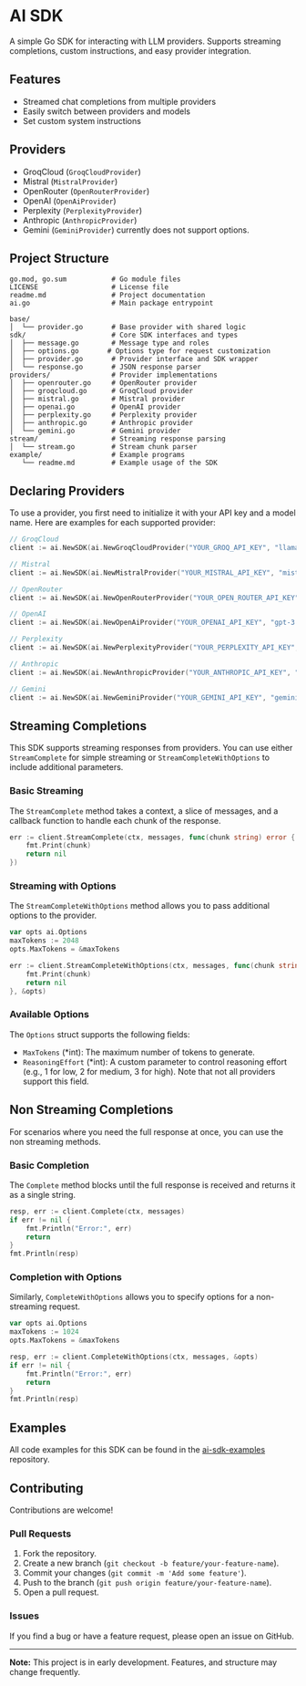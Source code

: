 # AI SDK

A simple Go SDK for interacting with LLM providers. Supports streaming completions, custom instructions, and easy provider integration.

## Features

- Streamed chat completions from multiple providers
- Easily switch between providers and models
- Set custom system instructions

## Providers

- GroqCloud (`GroqCloudProvider`)
- Mistral (`MistralProvider`)
- OpenRouter (`OpenRouterProvider`)
- OpenAI (`OpenAiProvider`)
- Perplexity (`PerplexityProvider`)
- Anthropic (`AnthropicProvider`)
- Gemini (`GeminiProvider`) currently does not support options.

## Project Structure

```text
go.mod, go.sum           # Go module files
LICENSE                  # License file
readme.md                # Project documentation
ai.go                    # Main package entrypoint

base/
│  └── provider.go       # Base provider with shared logic
sdk/                     # Core SDK interfaces and types
│  ├── message.go        # Message type and roles
│  ├── options.go       # Options type for request customization
│  ├── provider.go       # Provider interface and SDK wrapper
│  └── response.go       # JSON response parser
providers/               # Provider implementations
│  ├── openrouter.go     # OpenRouter provider
│  ├── groqcloud.go      # GroqCloud provider
│  ├── mistral.go        # Mistral provider
│  ├── openai.go         # OpenAI provider
│  ├── perplexity.go     # Perplexity provider
│  ├── anthropic.go      # Anthropic provider
│  └── gemini.go         # Gemini provider
stream/                  # Streaming response parsing
│  └── stream.go         # Stream chunk parser
example/                 # Example programs
   └── readme.md         # Example usage of the SDK
```

## Declaring Providers

To use a provider, you first need to initialize it with your API key and a model name. Here are examples for each supported provider:

```go
// GroqCloud
client := ai.NewSDK(ai.NewGroqCloudProvider("YOUR_GROQ_API_KEY", "llama3-8b-8192"))

// Mistral
client := ai.NewSDK(ai.NewMistralProvider("YOUR_MISTRAL_API_KEY", "mistral-small-latest"))

// OpenRouter
client := ai.NewSDK(ai.NewOpenRouterProvider("YOUR_OPEN_ROUTER_API_KEY", "openrouter/sonoma-dusk-alpha"))

// OpenAI
client := ai.NewSDK(ai.NewOpenAiProvider("YOUR_OPENAI_API_KEY", "gpt-3.5-turbo"))

// Perplexity
client := ai.NewSDK(ai.NewPerplexityProvider("YOUR_PERPLEXITY_API_KEY", "sonar-pro"))

// Anthropic
client := ai.NewSDK(ai.NewAnthropicProvider("YOUR_ANTHROPIC_API_KEY", "claude-3.5"))

// Gemini
client := ai.NewSDK(ai.NewGeminiProvider("YOUR_GEMINI_API_KEY", "gemini-2.5-flash"))
```

## Streaming Completions

This SDK supports streaming responses from providers. You can use either `StreamComplete` for simple streaming or `StreamCompleteWithOptions` to include additional parameters.

### Basic Streaming

The `StreamComplete` method takes a context, a slice of messages, and a callback function to handle each chunk of the response.

```go
err := client.StreamComplete(ctx, messages, func(chunk string) error {
	fmt.Print(chunk)
	return nil
})
```

### Streaming with Options

The `StreamCompleteWithOptions` method allows you to pass additional options to the provider.

```go
var opts ai.Options
maxTokens := 2048
opts.MaxTokens = &maxTokens

err := client.StreamCompleteWithOptions(ctx, messages, func(chunk string) error {
	fmt.Print(chunk)
	return nil
}, &opts)
```

### Available Options

The `Options` struct supports the following fields:

- `MaxTokens` (\*int): The maximum number of tokens to generate.
- `ReasoningEffort` (\*int): A custom parameter to control reasoning effort (e.g., 1 for low, 2 for medium, 3 for high). Note that not all providers support this field.

## Non Streaming Completions

For scenarios where you need the full response at once, you can use the non streaming methods.

### Basic Completion

The `Complete` method blocks until the full response is received and returns it as a single string.

```go
resp, err := client.Complete(ctx, messages)
if err != nil {
    fmt.Println("Error:", err)
    return
}
fmt.Println(resp)
```

### Completion with Options

Similarly, `CompleteWithOptions` allows you to specify options for a non-streaming request.

```go
var opts ai.Options
maxTokens := 1024
opts.MaxTokens = &maxTokens

resp, err := client.CompleteWithOptions(ctx, messages, &opts)
if err != nil {
    fmt.Println("Error:", err)
    return
}
fmt.Println(resp)
```

## Examples

All code examples for this SDK can be found in the [ai-sdk-examples](https://github.com/unsafe0x0/ai-sdk-examples) repository.

## Contributing

Contributions are welcome!

### Pull Requests

1.  Fork the repository.
2.  Create a new branch (`git checkout -b feature/your-feature-name`).
3.  Commit your changes (`git commit -m 'Add some feature'`).
4.  Push to the branch (`git push origin feature/your-feature-name`).
5.  Open a pull request.

### Issues

If you find a bug or have a feature request, please open an issue on GitHub.

---

**Note:** This project is in early development. Features, and structure may change frequently.

